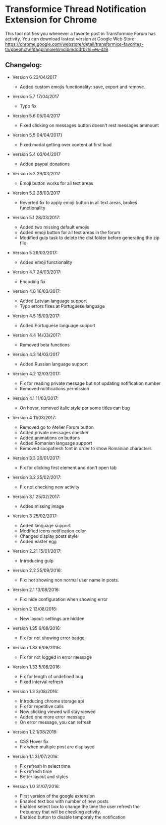 Transformice Thread Notification Extension for Chrome
=====================================================

This tool notifies you whenever a favorite post in Transformice Forum has activity. You can download lastest version at Google Web Store: 
https://chrome.google.com/webstore/detail/transformice-favorites-th/pbeohchnfifagplhnoiehlmdibmdddfb?hl=es-419

Changelog:
----------
- Version 6 23/04/2017
	- Added custom emojis functionality: save, export and remove.

- Version 5.7 17/04/2017
	- Typo fix

- Version 5.6 05/04/2017
	- Fixed clicking on messages button doesn't rest messages ammount

- Version 5.5 04/04/2017}
	- Fixed modal getting over content at first load

- Version 5.4 03/04/2017
	- Added paypal donations

- Version 5.3 29/03/2017
	- Emoji button works for all text areas

- Version 5.2 28/03/2017
	- Reverted fix to apply emoji button in all text areas, brokes functionality

- Version 5.1 28/03/2017:
	- Added two missing default emojis
	- Added emoji button for all text areas in the forum
	- Modified gulp task to delete the dist folder before generating the zip file

- Version 5 26/03/2017:
	- Added emoji functionality

- Version 4.7 24/03/2017:
	- Encoding fix

- Version 4.6 16/03/2017:
	- Added Latvian language support
	- Typo errors fixes at Portuguese language

- Version 4.5 15/03/2017:
	- Added Portuguese language support

- Version 4.4 14/03/2017:
	- Removed beta functions

- Version 4.3 14/03/2017
	- Added Russian language support

- Version 4.2 12/03/2017:
	- Fix for reading private message but not updating notification number
	- Removed notifications permission

- Version 4.1 11/03/2017:
	- On hover, removed italic style per some titles can bug

- Version 4 11/03/2017:
	- Removed go to Atelier Forum button
	- Added private messages checker
	- Added animations on buttons
	- Added Romanian language support
	- Removed soopafresh font in order to show Romanian characters

- Version 3.3 26/01/2017:
	- Fix for clicking first element and don't open tab

- Version 3.2 25/02/2017:
	- Fix not checking new activity

- Version 3.1 25/02/2017:
	- Added missing image

- Version 3 25/02/2017:
	- Added language support
	- Modified icons notification color
	- Changed display posts style
	- Added easter egg

 - Version 2.21 15/01/2017:
	 - Introducing gulp
	 

 - Version 2.2 25/09/2016:
	 - Fix: not showing non normal user name in posts.
	 

 - Version 2.1 13/08/2016:
	 - Fix: hide configuration when showing error
	 

 - Version 2 13/08/2016:
	 - New layout: settings are hidden
	 

 - Version 1.35 6/08/2016:
	 - Fix for not showing error badge
	 

 - Version 1.33 6/08/2016:
	 - Fix for not logged in error message
	 

 - Version 1.33 5/08/2016:
	 - Fix for length of undefined bug
	 - Fixed interval refresh
	 

 - Version 1.3 3/08/2016:
	 - Introducing chrome storage api
	 - Fix for repetitive calls
	 - Now clicking viewed will stay viewed
	 - Added one more error message
	 - On error message, you can refresh
	 

 - Version 1.2 1/08/2016:
	 - CSS Hover fix
	 - Fix when multiple post are displayed
	 

 - Version 1.1 31/07/2016:
	 - Fix refresh in select time 
	 - Fix refresh time
	 - Better layout and styles
	 

 - Version 1.0 31/07/2016:
	 - First version of the google extension
	 - Enabled text box with number of new posts
	 - Enabled select box to change the time the user refresh the frecuency that will be checking activity.
	 - Enabled button to disable temporaly the notification
